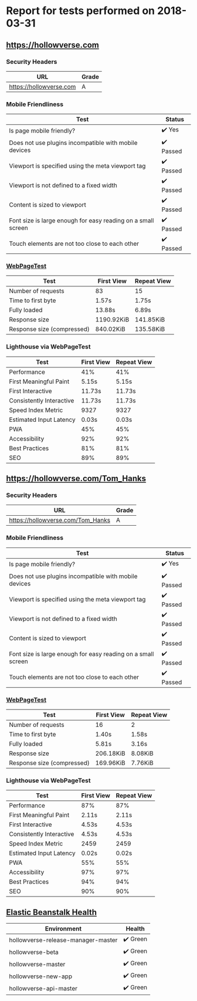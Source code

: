 # Report for tests performed on 2018-03-31

## https://hollowverse.com

### Security Headers

| URL                     | Grade |
| ----------------------- | ----- |
| https://hollowverse.com | A     |

### Mobile Friendliness

| Test                                                         | Status                    |
| ------------------------------------------------------------ | ------------------------- |
| Is page mobile friendly?                                     | :heavy_check_mark: Yes    |
| Does not use plugins incompatible with mobile devices        | :heavy_check_mark: Passed |
| Viewport is specified using the meta viewport tag            | :heavy_check_mark: Passed |
| Viewport is not defined to a fixed width                     | :heavy_check_mark: Passed |
| Content is sized to viewport                                 | :heavy_check_mark: Passed |
| Font size is large enough for easy reading on a small screen | :heavy_check_mark: Passed |
| Touch elements are not too close to each other               | :heavy_check_mark: Passed |

### [WebPageTest](http://www.webpagetest.org/results.php?test=180331_57_d4846adc7b064f200710f6e1a7a9103a)

| Test                       | First View | Repeat View |
| -------------------------- | ---------- | ----------- |
| Number of requests         | 83         | 15          |
| Time to first byte         | 1.57s      | 1.75s       |
| Fully loaded               | 13.88s     | 6.89s       |
| Response size              | 1190.92KiB | 141.85KiB   |
| Response size (compressed) | 840.02KiB  | 135.58KiB   |

### Lighthouse via WebPageTest

| Test                     | First View | Repeat View |
| ------------------------ | ---------- | ----------- |
| Performance              | 41%        | 41%         |
| First Meaningful Paint   | 5.15s      | 5.15s       |
| First Interactive        | 11.73s     | 11.73s      |
| Consistently Interactive | 11.73s     | 11.73s      |
| Speed Index Metric       | 9327       | 9327        |
| Estimated Input Latency  | 0.03s      | 0.03s       |
| PWA                      | 45%        | 45%         |
| Accessibility            | 92%        | 92%         |
| Best Practices           | 81%        | 81%         |
| SEO                      | 89%        | 89%         |

## https://hollowverse.com/Tom_Hanks

### Security Headers

| URL                               | Grade |
| --------------------------------- | ----- |
| https://hollowverse.com/Tom_Hanks | A     |

### Mobile Friendliness

| Test                                                         | Status                    |
| ------------------------------------------------------------ | ------------------------- |
| Is page mobile friendly?                                     | :heavy_check_mark: Yes    |
| Does not use plugins incompatible with mobile devices        | :heavy_check_mark: Passed |
| Viewport is specified using the meta viewport tag            | :heavy_check_mark: Passed |
| Viewport is not defined to a fixed width                     | :heavy_check_mark: Passed |
| Content is sized to viewport                                 | :heavy_check_mark: Passed |
| Font size is large enough for easy reading on a small screen | :heavy_check_mark: Passed |
| Touch elements are not too close to each other               | :heavy_check_mark: Passed |

### [WebPageTest](http://www.webpagetest.org/results.php?test=180331_8R_80bfb7c9a5d0a614a43561666ef5b06a)

| Test                       | First View | Repeat View |
| -------------------------- | ---------- | ----------- |
| Number of requests         | 16         | 2           |
| Time to first byte         | 1.40s      | 1.58s       |
| Fully loaded               | 5.81s      | 3.16s       |
| Response size              | 206.18KiB  | 8.08KiB     |
| Response size (compressed) | 169.96KiB  | 7.76KiB     |

### Lighthouse via WebPageTest

| Test                     | First View | Repeat View |
| ------------------------ | ---------- | ----------- |
| Performance              | 87%        | 87%         |
| First Meaningful Paint   | 2.11s      | 2.11s       |
| First Interactive        | 4.53s      | 4.53s       |
| Consistently Interactive | 4.53s      | 4.53s       |
| Speed Index Metric       | 2459       | 2459        |
| Estimated Input Latency  | 0.02s      | 0.02s       |
| PWA                      | 55%        | 55%         |
| Accessibility            | 97%        | 97%         |
| Best Practices           | 94%        | 94%         |
| SEO                      | 90%        | 90%         |

## [Elastic Beanstalk Health](https://docs.aws.amazon.com/elasticbeanstalk/latest/dg/health-enhanced-status.html)

| Environment                        | Health                   |
| ---------------------------------- | ------------------------ |
| hollowverse-release-manager-master | :heavy_check_mark: Green |
| hollowverse-beta                   | :heavy_check_mark: Green |
| hollowverse-master                 | :heavy_check_mark: Green |
| hollowverse-new-app                | :heavy_check_mark: Green |
| hollowverse-api-master             | :heavy_check_mark: Green |
